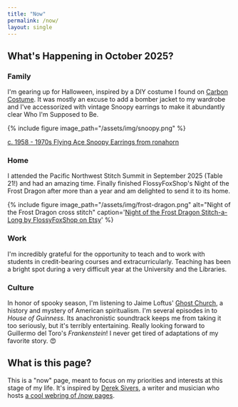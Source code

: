 ```yaml
---
title: "Now"
permalink: /now/
layout: single
---
```

## What's Happening in October 2025?  

### Family

I'm gearing up for Halloween, inspired by a DIY costume I found on [Carbon Costume](https://carboncostume.com/snoopy-the-flying-ace/). It was mostly an excuse to add a bomber jacket to my wardrobe and I've accessorized with vintage Snoopy earrings to make it abundantly clear Who I'm Supposed to Be.

{% include figure image_path="/assets/img/snoopy.png" %}
<figcaption><a href="https://www.etsy.com/listing/113937776/aviva-vintage-snoopy-peanuts-flying-ace">c. 1958 - 1970s Flying Ace Snoopy Earrings from ronahorn</a></figcaption>

### Home

I attended the Pacific Northwest Stitch Summit in September 2025 (Table 21!) and had an amazing time. Finally finished FlossyFoxShop's Night of the Frost Dragon after more than a year and am delighted to send it to its home.

{% include figure image_path="/assets/img/frost-dragon.png" alt="Night of the Frost Dragon cross stitch" caption='<a href="https://www.etsy.com/listing/1760858045/night-of-the-frost-dragon-stitch-along">Night of the Frost Dragon Stitch-a-Long by FlossyFoxShop on Etsy</a>' %}

### Work

I'm incredibly grateful for the opportunity to teach and to work with students in credit-bearing courses and extracurricularly. Teaching has been a bright spot during a very difficult year at the University and the Libraries.

### Culture

In honor of spooky season, I'm listening to Jaime Loftus' [Ghost Church](https://podcasts.apple.com/us/podcast/ghost-church-by-jamie-loftus/id1619557591), a history and mystery of American spiritualism. I'm several episodes in to *House of Guinness*. Its anachronistic soundtrack keeps me from taking it too seriously, but it's terribly entertaining. Really looking forward to Guillermo del Toro's *Frankenstein*! I never get tired of adaptations of my favorite story. 😍

## What is this page?

This is a "now" page, meant to focus on my priorities and interests at this stage of my life. It's inspired by [Derek Sivers](https://sive.rs/), a writer and musician who hosts [a cool webring of /now pages](https://nownownow.com/).
